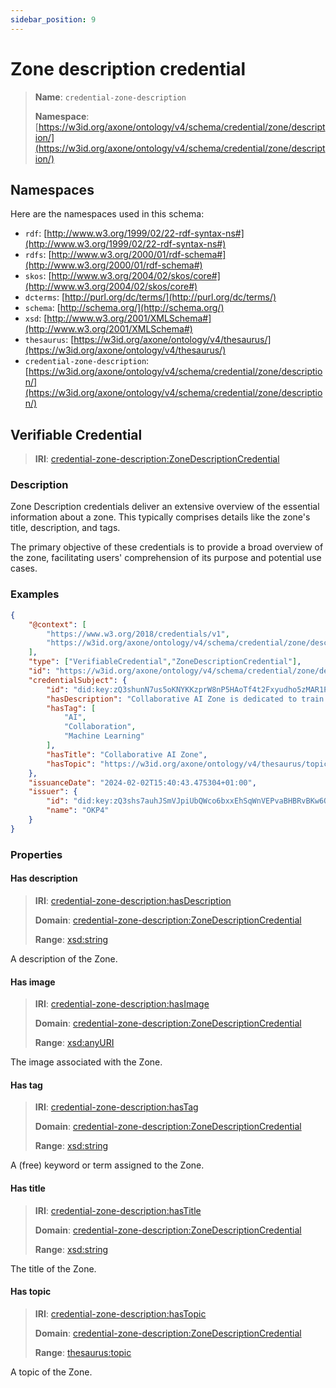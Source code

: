```yaml
---
sidebar_position: 9
---
```

[//]: # (This file is auto-generated. Please do not modify it yourself.)

# Zone description credential

> **Name**: `credential-zone-description`
>
> **Namespace**: [https://w3id.org/axone/ontology/v4/schema/credential/zone/description/](https://w3id.org/axone/ontology/v4/schema/credential/zone/description/)

## Namespaces

Here are the namespaces used in this schema:

- `rdf`: [http://www.w3.org/1999/02/22-rdf-syntax-ns#](http://www.w3.org/1999/02/22-rdf-syntax-ns#)
- `rdfs`: [http://www.w3.org/2000/01/rdf-schema#](http://www.w3.org/2000/01/rdf-schema#)
- `skos`: [http://www.w3.org/2004/02/skos/core#](http://www.w3.org/2004/02/skos/core#)
- `dcterms`: [http://purl.org/dc/terms/](http://purl.org/dc/terms/)
- `schema`: [http://schema.org/](http://schema.org/)
- `xsd`: [http://www.w3.org/2001/XMLSchema#](http://www.w3.org/2001/XMLSchema#)
- `thesaurus`: [https://w3id.org/axone/ontology/v4/thesaurus/](https://w3id.org/axone/ontology/v4/thesaurus/)
- `credential-zone-description`: [https://w3id.org/axone/ontology/v4/schema/credential/zone/description/](https://w3id.org/axone/ontology/v4/schema/credential/zone/description/)

## Verifiable Credential

> **IRI**: [credential-zone-description:ZoneDescriptionCredential](https://w3id.org/axone/ontology/v4/schema/credential/zone/description/ZoneDescriptionCredential)

### Description

Zone Description credentials deliver an extensive overview of the essential information about a zone. This typically comprises details like the zone's title, description, and tags.

The primary objective of these credentials is to provide a broad overview of the zone, facilitating users' comprehension of its purpose and potential use cases.

### Examples

```json title="collab-ai-zone-description.jsonld"
{
    "@context": [
        "https://www.w3.org/2018/credentials/v1",
        "https://w3id.org/axone/ontology/v4/schema/credential/zone/description/"
    ],
    "type": ["VerifiableCredential","ZoneDescriptionCredential"],
    "id": "https://w3id.org/axone/ontology/v4/schema/credential/zone/description/7f547e63-ceb8-4ff3-8e2e-7a4278d97b8e",
    "credentialSubject": {
        "id": "did:key:zQ3shunN7us5oKNYKKzprW8nP5HAoTf4t2Fxyudho5zMAR1PQ",
        "hasDescription": "Collaborative AI Zone is dedicated to train AI models in a collaborative and open way.",
        "hasTag": [
            "AI",
            "Collaboration",
            "Machine Learning"
        ],
        "hasTitle": "Collaborative AI Zone",
        "hasTopic": "https://w3id.org/axone/ontology/v4/thesaurus/topic/other"
    },
    "issuanceDate": "2024-02-02T15:40:43.475304+01:00",
    "issuer": {
        "id": "did:key:zQ3shs7auhJSmVJpiUbQWco6bxxEhSqWnVEPvaBHBRvBKw6Q3",
        "name": "OKP4"
    }
}

```

### Properties

#### Has description
>
> **IRI**: [credential-zone-description:hasDescription](https://w3id.org/axone/ontology/v4/schema/credential/zone/description/hasDescription)
>
> **Domain**:&nbsp;[credential-zone-description:ZoneDescriptionCredential](https://w3id.org/axone/ontology/v4/schema/credential/zone/description/ZoneDescriptionCredential)
>
> **Range**:&nbsp;[xsd:string](http://www.w3.org/2001/XMLSchema#string)

A description of the Zone.

#### Has image
>
> **IRI**: [credential-zone-description:hasImage](https://w3id.org/axone/ontology/v4/schema/credential/zone/description/hasImage)
>
> **Domain**:&nbsp;[credential-zone-description:ZoneDescriptionCredential](https://w3id.org/axone/ontology/v4/schema/credential/zone/description/ZoneDescriptionCredential)
>
> **Range**:&nbsp;[xsd:anyURI](http://www.w3.org/2001/XMLSchema#anyURI)

The image associated with the Zone.

#### Has tag
>
> **IRI**: [credential-zone-description:hasTag](https://w3id.org/axone/ontology/v4/schema/credential/zone/description/hasTag)
>
> **Domain**:&nbsp;[credential-zone-description:ZoneDescriptionCredential](https://w3id.org/axone/ontology/v4/schema/credential/zone/description/ZoneDescriptionCredential)
>
> **Range**:&nbsp;[xsd:string](http://www.w3.org/2001/XMLSchema#string)

A (free) keyword or term assigned to the Zone.

#### Has title
>
> **IRI**: [credential-zone-description:hasTitle](https://w3id.org/axone/ontology/v4/schema/credential/zone/description/hasTitle)
>
> **Domain**:&nbsp;[credential-zone-description:ZoneDescriptionCredential](https://w3id.org/axone/ontology/v4/schema/credential/zone/description/ZoneDescriptionCredential)
>
> **Range**:&nbsp;[xsd:string](http://www.w3.org/2001/XMLSchema#string)

The title of the Zone.

#### Has topic
>
> **IRI**: [credential-zone-description:hasTopic](https://w3id.org/axone/ontology/v4/schema/credential/zone/description/hasTopic)
>
> **Domain**:&nbsp;[credential-zone-description:ZoneDescriptionCredential](https://w3id.org/axone/ontology/v4/schema/credential/zone/description/ZoneDescriptionCredential)
>
> **Range**:&nbsp;[thesaurus:topic](https://w3id.org/axone/ontology/v4/thesaurus/topic)

A topic of the Zone.
